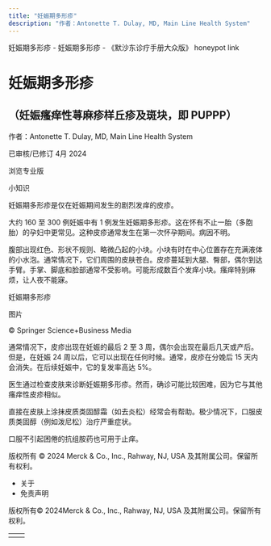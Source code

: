```yaml
---
title: "妊娠期多形疹"
description: "作者：Antonette T. Dulay, MD, Main Line Health System"
---
```


﻿妊娠期多形疹 \- 妊娠期多形疹 \- 《默沙东诊疗手册大众版》 honeypot link

# 妊娠期多形疹

## （妊娠瘙痒性荨麻疹样丘疹及斑块，即 PUPPP）

作者：Antonette T. Dulay, MD, Main Line Health System

已审核/已修订 4月 2024

浏览专业版

小知识

妊娠期多形疹是仅在妊娠期间发生的剧烈发痒的皮疹。

大约 160 至 300 例妊娠中有 1 例发生妊娠期多形疹。这在怀有不止一胎（多胞胎）的孕妇中更常见。这种皮疹通常发生在第一次怀孕期间。病因不明。

腹部出现红色、形状不规则、略微凸起的小块。小块有时在中心位置存在充满液体的小水泡。通常情况下，它们周围的皮肤苍白。皮疹蔓延到大腿、臀部，偶尔到达手臂。手掌、脚底和脸部通常不受影响。可能形成数百个发痒小块。瘙痒特别麻烦，让人夜不能寐。

妊娠期多形疹



图片

© Springer Science+Business Media

通常情况下，皮疹出现在妊娠的最后 2 至 3 周，偶尔会出现在最后几天或产后。但是，在妊娠 24 周以后，它可以出现在任何时候。通常，皮疹在分娩后 15 天内会消失。在后续妊娠中，它的复发率高达 5%。

医生通过检查皮肤来诊断妊娠期多形疹。然而，确诊可能比较困难，因为它与其他瘙痒性皮疹相似。

直接在皮肤上涂抹皮质类固醇霜（如去炎松）经常会有帮助。极少情况下，口服皮质类固醇（例如泼尼松）治疗严重症状。

口服不引起困倦的抗组胺药也可用于止痒。



版权所有 © 2024
Merck & Co., Inc., Rahway, NJ, USA 及其附属公司。保留所有权利。

- 关于
- 免责声明

版权所有© 2024Merck & Co., Inc., Rahway, NJ, USA 及其附属公司。保留所有权利。

|     |     |
| --- | --- |
|  |  |